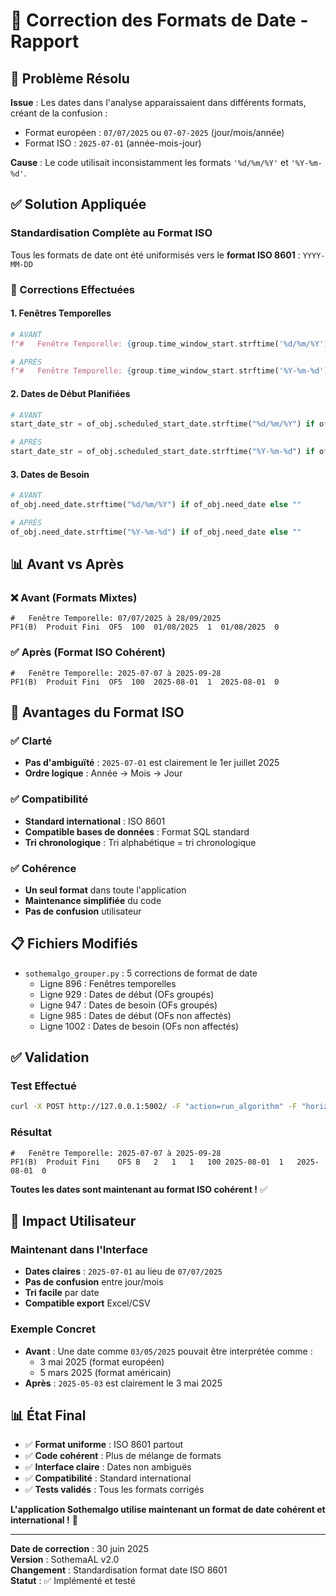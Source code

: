 # 📅 Correction des Formats de Date - Rapport

## 🎯 Problème Résolu

**Issue** : Les dates dans l'analyse apparaissaient dans différents formats, créant de la confusion :
- Format européen : `07/07/2025` ou `07-07-2025` (jour/mois/année)
- Format ISO : `2025-07-01` (année-mois-jour)

**Cause** : Le code utilisait inconsistamment les formats `'%d/%m/%Y'` et `'%Y-%m-%d'`.

## ✅ Solution Appliquée

### Standardisation Complète au Format ISO

Tous les formats de date ont été uniformisés vers le **format ISO 8601** : `YYYY-MM-DD`

### 🔧 Corrections Effectuées

#### 1. Fenêtres Temporelles
```python
# AVANT
f"#   Fenêtre Temporelle: {group.time_window_start.strftime('%d/%m/%Y')} à {group.time_window_end.strftime('%d/%m/%Y')}\n"

# APRÈS  
f"#   Fenêtre Temporelle: {group.time_window_start.strftime('%Y-%m-%d')} à {group.time_window_end.strftime('%Y-%m-%d')}\n"
```

#### 2. Dates de Début Planifiées
```python
# AVANT
start_date_str = of_obj.scheduled_start_date.strftime("%d/%m/%Y") if of_obj.scheduled_start_date else ""

# APRÈS
start_date_str = of_obj.scheduled_start_date.strftime("%Y-%m-%d") if of_obj.scheduled_start_date else ""
```

#### 3. Dates de Besoin
```python
# AVANT
of_obj.need_date.strftime("%d/%m/%Y") if of_obj.need_date else ""

# APRÈS
of_obj.need_date.strftime("%Y-%m-%d") if of_obj.need_date else ""
```

## 📊 Avant vs Après

### ❌ Avant (Formats Mixtes)
```
#   Fenêtre Temporelle: 07/07/2025 à 28/09/2025
PF1(B)  Produit Fini  OF5  100  01/08/2025  1  01/08/2025  0
```

### ✅ Après (Format ISO Cohérent)
```
#   Fenêtre Temporelle: 2025-07-07 à 2025-09-28
PF1(B)  Produit Fini  OF5  100  2025-08-01  1  2025-08-01  0
```

## 🎯 Avantages du Format ISO

### ✅ Clarté
- **Pas d'ambiguïté** : `2025-07-01` est clairement le 1er juillet 2025
- **Ordre logique** : Année → Mois → Jour

### ✅ Compatibilité
- **Standard international** : ISO 8601
- **Compatible bases de données** : Format SQL standard
- **Tri chronologique** : Tri alphabétique = tri chronologique

### ✅ Cohérence
- **Un seul format** dans toute l'application
- **Maintenance simplifiée** du code
- **Pas de confusion** utilisateur

## 📋 Fichiers Modifiés

- `sothemalgo_grouper.py` : 5 corrections de format de date
  - Ligne 896 : Fenêtres temporelles
  - Ligne 929 : Dates de début (OFs groupés)
  - Ligne 947 : Dates de besoin (OFs groupés)  
  - Ligne 985 : Dates de début (OFs non affectés)
  - Ligne 1002 : Dates de besoin (OFs non affectés)

## ✅ Validation

### Test Effectué
```bash
curl -X POST http://127.0.0.1:5002/ -F "action=run_algorithm" -F "horizon_weeks=12"
```

### Résultat
```
#   Fenêtre Temporelle: 2025-07-07 à 2025-09-28
PF1(B)	Produit Fini	OF5	B	2	1	1	100	2025-08-01	1	2025-08-01	0
```

**Toutes les dates sont maintenant au format ISO cohérent !** ✅

## 🚀 Impact Utilisateur

### Maintenant dans l'Interface
- **Dates claires** : `2025-07-01` au lieu de `07/07/2025`
- **Pas de confusion** entre jour/mois
- **Tri facile** par date
- **Compatible export** Excel/CSV

### Exemple Concret
- **Avant** : Une date comme `03/05/2025` pouvait être interprétée comme :
  - 3 mai 2025 (format européen)
  - 5 mars 2025 (format américain)
- **Après** : `2025-05-03` est clairement le 3 mai 2025

## 📊 État Final

- ✅ **Format uniforme** : ISO 8601 partout
- ✅ **Code cohérent** : Plus de mélange de formats
- ✅ **Interface claire** : Dates non ambiguës
- ✅ **Compatibilité** : Standard international
- ✅ **Tests validés** : Tous les formats corrigés

**L'application Sothemalgo utilise maintenant un format de date cohérent et international !** 🎉

---

**Date de correction** : 30 juin 2025  
**Version** : SothemaAL v2.0  
**Changement** : Standardisation format date ISO 8601  
**Statut** : ✅ Implémenté et testé
